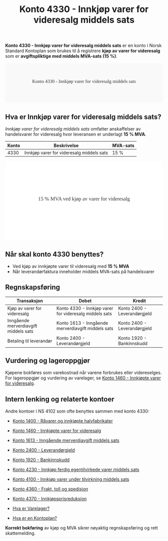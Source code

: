 ﻿---
title: "Konto 4330 - Innkjøp varer for videresalg middels sats"
seoTitle: "4330-innkjop-varer-for-videresalg-middels-sats"
description: '**Konto 4330 - Innkjøp varer for videresalg middels sats** er en konto i Norsk Standard Kontoplan som brukes til å registrere **kjøp av varer for videresalg*...'
---

**Konto 4330 - Innkjøp varer for videresalg middels sats** er en konto i Norsk Standard Kontoplan som brukes til å registrere **kjøp av varer for videresalg** som er **avgiftspliktige med middels MVA-sats (15 %)**.

![Illustrasjon av konto 4330 Innkjøp varer for videresalg middels sats](4330-innkjop-varer-for-videresalg-middels-sats-image.svg)

## Hva er Innkjøp varer for videresalg middels sats?

*Innkjøp varer for videresalg middels sats* omfatter anskaffelser av handelsvarer for videresalg hvor leveransen er underlagt **15 % MVA**.

| Konto | Beskrivelse                                 | MVA-sats |
|-------|---------------------------------------------|----------|
| 4330  | Innkjøp varer for videresalg middels sats   | 15 %     |

![Middels MVA for videresalg](4330-mva-middels-sats-videresalg.svg)

## Når skal konto 4330 benyttes?

* Ved kjøp av innkjøpte varer til videresalg med **15 % MVA**
* Når leverandørfaktura inneholder middels MVA-sats på handelsvarer

## Regnskapsføring

| Transaksjon                      | Debet                                           | Kredit                           |
|----------------------------------|-------------------------------------------------|----------------------------------|
| Kjøp av varer for videresalg     | Konto 4330 - Innkjøp varer for videresalg middels sats | Konto 2400 - Leverandørgjeld     |
| Inngående merverdiavgift middels sats | Konto 1613 - Inngående merverdiavgift middels sats | Konto 2400 - Leverandørgjeld   |
| Betaling til leverandør          | Konto 2400 - Leverandørgjeld                     | Konto 1920 - Bankinnskudd        |

## Vurdering og lageroppgjør

Kjøpene bokføres som varekostnad når varene forbrukes eller videreselges. For lageroppgjør og vurdering av varelager, se [Konto 1460 - Innkjøpte varer for videresalg](/blogs/kontoplan/1460-innkjopte-varer-for-videresalg "Konto 1460 - Innkjøpte varer for videresalg").

## Intern lenking og relaterte kontoer

Andre kontoer i NS 4102 som ofte benyttes sammen med konto 4330:

* [Konto 1400 - Råvarer og innkjøpte halvfabrikater](/blogs/kontoplan/1400-raavarer-og-innkjopte-halvfabrikater "Konto 1400 - Råvarer og innkjøpte halvfabrikater")
* [Konto 1460 - Innkjøpte varer for videresalg](/blogs/kontoplan/1460-innkjopte-varer-for-videresalg "Konto 1460 - Innkjøpte varer for videresalg")
* [Konto 1613 - Inngående merverdiavgift middels sats](/blogs/kontoplan/1613-inngaaende-merverdiavgift-middels-sats "Konto 1613 - Inngående merverdiavgift middels sats")
* [Konto 2400 - Leverandørgjeld](/blogs/kontoplan/2400-leverandorgjeld "Konto 2400 - Leverandørgjeld")
* [Konto 1920 - Bankinnskudd](/blogs/kontoplan/1920-bankinnskudd "Konto 1920 - Bankinnskudd")
* [Konto 4230 - Innkjøp ferdig egentilvirkede varer middels sats](/blogs/kontoplan/4230-innkjop-ferdig-egentilvirkede-varer-middels-sats "Konto 4230 - Innkjøp ferdig egentilvirkede varer middels sats")
* [Konto 4100 - Innkjøp varer under tilvirkning middels sats](/blogs/kontoplan/4130-innkjop-varer-under-tilvirkning-middels-sats "Konto 4130 - Innkjøp varer under tilvirkning middels sats")
* [Konto 4360 - Frakt, toll og spedisjon](/blogs/kontoplan/4360-frakt-toll-og-spedisjon "Konto 4360 - Frakt, toll og spedisjon")
* [Konto 4370 - Innkjøpsprisreduksjon](/blogs/kontoplan/4370-innkjopsprisreduksjon "Konto 4370 - Innkjøpsprisreduksjon")

* [Hva er Varelager?](/blogs/regnskap/hva-er-varelager "Hva er Varelager? Komplett Guide til Lagerføring og Verdivurdering")
* [Hva er en Kontoplan?](/blogs/regnskap/hva-er-kontoplan "Hva er en Kontoplan? Komplett Guide til Kontoplaner i Norsk Regnskap")

**Korrekt bokføring** av kjøp og MVA sikrer nøyaktig regnskapsføring og rett skattemelding.






